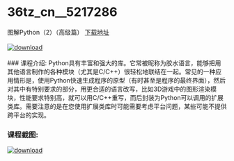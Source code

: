 # 36tz_cn__5217286
图解Python（2）（高级篇）
[下载地址](http://www.36tz.cn/article/5217286 "下载地址")
<br/></br>[![download](http://36tz.cn/muke_img/2020_12_12345-13.jpg "下载地址")](http://www.36tz.cn/article/5217286 "下载地址")
<br/></br>### 课程介绍:
Python具有丰富和强大的库。它常被昵称为胶水语言，能够把用其他语言制作的各种模块（尤其是C/C++）很轻松地联结在一起。常见的一种应用情形是，使用Python快速生成程序的原型（有时甚至是程序的最终界面），然后对其中有特别要求的部分，用更合适的语言改写，比如3D游戏中的图形渲染模块，性能要求特别高，就可以用C/C++重写，而后封装为Python可以调用的扩展类库。需要注意的是在您使用扩展类库时可能需要考虑平台问题，某些可能不提供跨平台的实现。

### 课程截图:
[![download](http://36tz.cn/muke_img/2020_12_2-127.png "下载地址")](http://www.36tz.cn/article/5217286 "下载地址")
